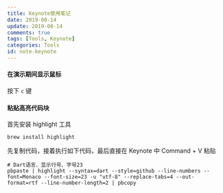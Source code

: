 ```yaml
---
title: Keynote使用笔记
date: 2019-08-14
update: 2019-08-14
comments: true
tags: [Tools, Keynote]
categories: Tools
id: note-keynote
---
```


#### 在演示期间显示鼠标

按下 `c` 键

#### 粘贴高亮代码块

首先安装 highlight 工具 

```shell
brew install highlight
```

先复制代码，接着执行如下代码，最后直接在 Keynote 中 Command + V 粘贴

```shell
# Dart语言、显示行号、字号23
pbpaste | highlight --syntax=dart --style=github --line-numbers --font=Monaco --font-size=23 -u "utf-8" --replace-tabs=4 --out-format=rtf --line-number-length=2 | pbcopy
```

